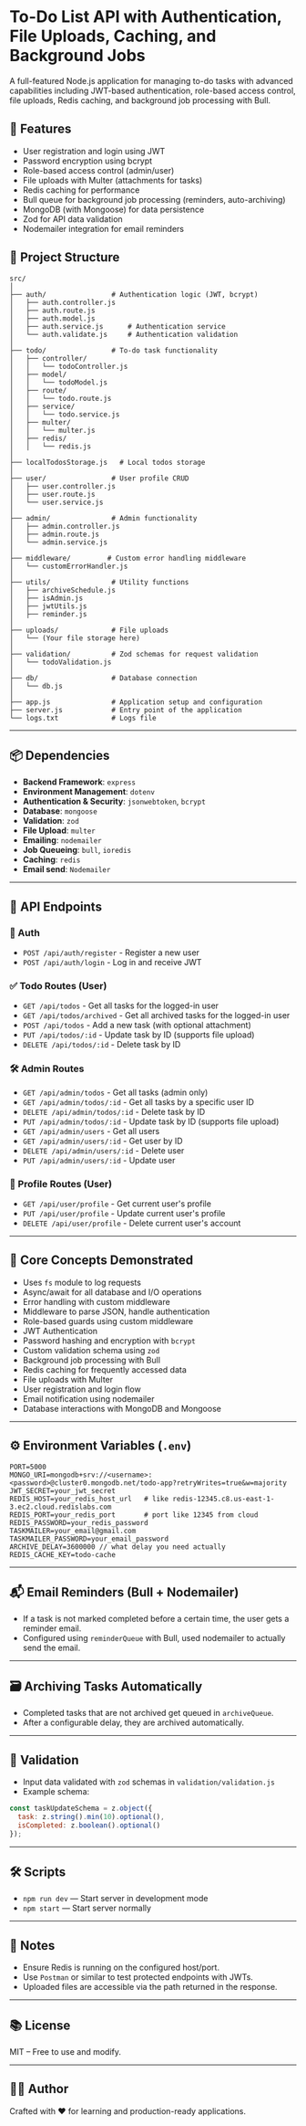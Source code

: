 # To-Do List API with Authentication, File Uploads, Caching, and Background Jobs

A full-featured Node.js application for managing to-do tasks with advanced capabilities including JWT-based authentication, role-based access control, file uploads, Redis caching, and background job processing with Bull.

## 🚀 Features

- User registration and login using JWT
- Password encryption using bcrypt
- Role-based access control (admin/user)
- File uploads with Multer (attachments for tasks)
- Redis caching for performance
- Bull queue for background job processing (reminders, auto-archiving)
- MongoDB (with Mongoose) for data persistence
- Zod for API data validation
- Nodemailer integration for email reminders

## 📁 Project Structure
```
src/
│
├── auth/                # Authentication logic (JWT, bcrypt)
│   ├── auth.controller.js
│   ├── auth.route.js
│   ├── auth.model.js
│   ├── auth.service.js      # Authentication service
│   └── auth.validate.js     # Authentication validation
│
├── todo/                # To-do task functionality
│   ├── controller/
│   │   └── todoController.js
│   ├── model/
│   │   └── todoModel.js
│   ├── route/
│   │   └── todo.route.js
│   ├── service/
│   │   └── todo.service.js
│   ├── multer/
│   │   └── multer.js
│   ├── redis/
│   │   └── redis.js
│
├── localTodosStorage.js   # Local todos storage
│
├── user/                # User profile CRUD
│   ├── user.controller.js
│   ├── user.route.js
│   └── user.service.js
│
├── admin/               # Admin functionality
│   ├── admin.controller.js
│   ├── admin.route.js
│   └── admin.service.js
│
├── middleware/         # Custom error handling middleware
│   └── customErrorHandler.js  
│
├── utils/               # Utility functions
│   ├── archiveSchedule.js
│   ├── isAdmin.js
│   ├── jwtUtils.js
│   ├── reminder.js
│
├── uploads/             # File uploads
│   └── (Your file storage here)
│
├── validation/          # Zod schemas for request validation
│   └── todoValidation.js
│
├── db/                  # Database connection
│   └── db.js
│
├── app.js               # Application setup and configuration
├── server.js            # Entry point of the application
└── logs.txt             # Logs file
```
---

## 📦 Dependencies

- **Backend Framework**: `express`
- **Environment Management**: `dotenv`
- **Authentication & Security**: `jsonwebtoken`, `bcrypt`
- **Database**: `mongoose`
- **Validation**: `zod`
- **File Upload**: `multer`
- **Emailing**: `nodemailer`
- **Job Queueing**: `bull`, `ioredis`
- **Caching**: `redis`
- **Email send**: `Nodemailer`

---

## 📄 API Endpoints

### 🔐 Auth
- `POST /api/auth/register` - Register a new user
- `POST /api/auth/login` - Log in and receive JWT

### ✅ Todo Routes (User)
- `GET /api/todos` - Get all tasks for the logged-in user
- `GET /api/todos/archived` - Get all archived tasks for the logged-in user
- `POST /api/todos` - Add a new task (with optional attachment)
- `PUT /api/todos/:id` - Update task by ID (supports file upload)
- `DELETE /api/todos/:id` - Delete task by ID

### 🛠️ Admin Routes
- `GET /api/admin/todos` - Get all tasks (admin only)
- `GET /api/admin/todos/:id` - Get all tasks by a specific user ID
- `DELETE /api/admin/todos/:id` - Delete task by ID
- `PUT /api/admin/todos/:id` - Update task by ID (supports file upload)
- `GET /api/admin/users` - Get all users
- `GET /api/admin/users/:id` - Get user by ID
- `DELETE /api/admin/users/:id` - Delete user
- `PUT /api/admin/users/:id` - Update user

### 👤 Profile Routes (User)
- `GET /api/user/profile` - Get current user's profile
- `PUT /api/user/profile` - Update current user's profile
- `DELETE /api/user/profile` - Delete current user's account

---

## 🧠 Core Concepts Demonstrated

- Uses `fs` module to log requests
- Async/await for all database and I/O operations
- Error handling with custom middleware
- Middleware to parse JSON, handle authentication
- Role-based guards using custom middleware
- JWT Authentication
- Password hashing and encryption with `bcrypt`
- Custom validation schema using `zod`
- Background job processing with Bull
- Redis caching for frequently accessed data
- File uploads with Multer
- User registration and login flow
- Email notification using nodemailer
- Database interactions with MongoDB and Mongoose

---
## ⚙️ Environment Variables (`.env`)
```env
PORT=5000
MONGO_URI=mongodb+srv://<username>:<password>@cluster0.mongodb.net/todo-app?retryWrites=true&w=majority
JWT_SECRET=your_jwt_secret
REDIS_HOST=your_redis_host_url   # like redis-12345.c8.us-east-1-3.ec2.cloud.redislabs.com
REDIS_PORT=your_redis_port       # port like 12345 from cloud
REDIS_PASSWORD=your_redis_password
TASKMAILER=your_email@gmail.com
TASKMAILER_PASSWORD=your_email_password
ARCHIVE_DELAY=3600000 // what delay you need actually
REDIS_CACHE_KEY=todo-cache
```
---
## 📬 Email Reminders (Bull + Nodemailer)

- If a task is not marked completed before a certain time, the user gets a reminder email.
- Configured using `reminderQueue` with Bull, used nodemailer to actually send the email.

---
## 🗃️ Archiving Tasks Automatically

- Completed tasks that are not archived get queued in `archiveQueue`.
- After a configurable delay, they are archived automatically.

---
## 🧪 Validation

- Input data validated with `zod` schemas in `validation/validation.js`
- Example schema:

```js
const taskUpdateSchema = z.object({
  task: z.string().min(10).optional(),
  isCompleted: z.boolean().optional()
});
```

---

## 🛠️ Scripts

- `npm run dev` — Start server in development mode
- `npm start` — Start server normally

---
## 💬 Notes

- Ensure Redis is running on the configured host/port.
- Use `Postman` or similar to test protected endpoints with JWTs.
- Uploaded files are accessible via the path returned in the response.

---

## 📚 License
MIT – Free to use and modify.

---
## 🧑‍💻 Author

Crafted with ❤️ for learning and production-ready applications.

